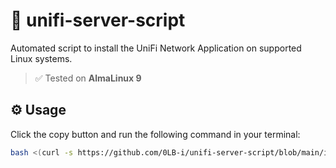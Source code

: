# 🚀 unifi-server-script

Automated script to install the UniFi Network Application on supported Linux systems.

> ✅ Tested on **AlmaLinux 9**

## ⚙️ Usage

Click the copy button and run the following command in your terminal:

```bash
bash <(curl -s https://github.com/0LB-i/unifi-server-script/blob/main/install-unifi-server.sh)
